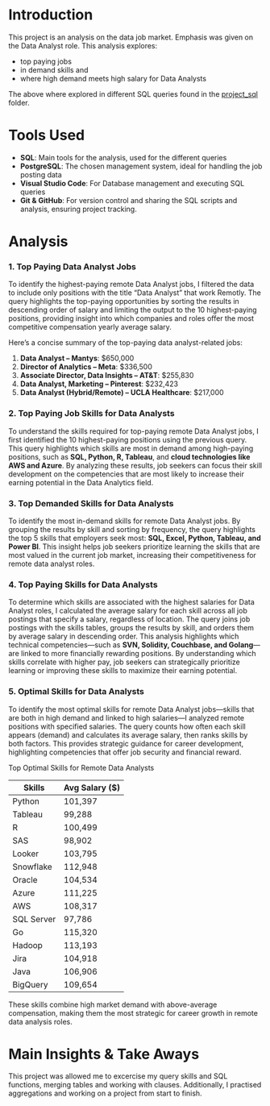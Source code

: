 # Introduction

This project is an analysis on the data job market. Emphasis was given on the Data Analyst role. This analysis explores:

 - top paying jobs
 - in demand skills and
 - where high demand meets high salary for Data Analysts
 
 The above where explored in different SQL queries found in the [project_sql](/project_sql/) folder.

# Tools Used

- **SQL**: Main tools for the analysis, used for the different queries
- **PostgreSQL**: The chosen management system, ideal for handling the job posting data
- **Visual Studio Code**: For Database management and executing SQL queries
- **Git & GitHub**: For version control and sharing the SQL scripts and analysis, ensuring project tracking.

# Analysis 

### 1. Top Paying Data Analyst Jobs

To identify the highest-paying remote Data Analyst jobs, I filtered the data to include only positions with the title “Data Analyst” that work Remotly. The query highlights the top-paying opportunities by sorting the results in descending order of salary and limiting the output to the 10 highest-paying positions, providing insight into which companies and roles offer the most competitive compensation yearly average salary.

Here’s a concise summary of the top-paying data analyst-related jobs:

1. **Data Analyst – Mantys**: $650,000
2. **Director of Analytics – Meta**: $336,500
3. **Associate Director, Data Insights – AT&T**: $255,830
4. **Data Analyst, Marketing – Pinterest**: $232,423
5. **Data Analyst (Hybrid/Remote) – UCLA Healthcare**: $217,000

### 2. Top Paying Job Skills for Data Analysts
To understand the skills required for top-paying remote Data Analyst jobs, I first identified the 10 highest-paying positions using the previous query. This query highlights which skills are most in demand among high-paying positions, such as **SQL, Python, R, Tableau**, and **cloud technologies like AWS and Azure**. By analyzing these results, job seekers can focus their skill development on the competencies that are most likely to increase their earning potential in the Data Analytics field.

### 3. Top Demanded Skills for Data Analysts
To identify the most in-demand skills for remote Data Analyst jobs. By grouping the results by skill and sorting by frequency, the query highlights the top 5 skills that employers seek most: **SQL, Excel, Python, Tableau, and Power BI**. This insight helps job seekers prioritize learning the skills that are most valued in the current job market, increasing their competitiveness for remote data analyst roles.

### 4. Top Paying Skills for Data Analysts
To determine which skills are associated with the highest salaries for Data Analyst roles, I calculated the average salary for each skill across all job postings that specify a salary, regardless of location. The query joins job postings with the skills tables, groups the results by skill, and orders them by average salary in descending order. This analysis highlights which technical competencies—such as **SVN, Solidity, Couchbase, and Golang**—are linked to more financially rewarding positions. By understanding which skills correlate with higher pay, job seekers can strategically prioritize learning or improving these skills to maximize their earning potential.

### 5. Optimal Skills for Data Analysts
To identify the most optimal skills for remote Data Analyst jobs—skills that are both in high demand and linked to high salaries—I analyzed remote positions with specified salaries. The query counts how often each skill appears (demand) and calculates its average salary, then ranks skills by both factors. This provides strategic guidance for career development, highlighting competencies that offer job security and financial reward.

Top Optimal Skills for Remote Data Analysts



| Skills    | Avg Salary ($)|
|-----------|---------------|
| Python    |  101,397      |
| Tableau   |  99,288       |
| R         |  100,499      |
| SAS       |  98,902       |                
| Looker    |  103,795      |
| Snowflake |  112,948      |
| Oracle    |  104,534      |
| Azure     |  111,225      |                
| AWS       |  108,317      |
| SQL Server|  97,786       |
| Go        |  115,320      |
| Hadoop    |  113,193      |                
| Jira      |  104,918      |
| Java      |  106,906      | 
| BigQuery  |  109,654      |          



These skills combine high market demand with above-average compensation, making them the most strategic for career growth in remote data analysis roles.

# Main Insights & Take Aways
This project was allowed me to excercise my query skills and SQL functions, merging tables and working with clauses. Additionally, I practised aggregations and working on a project from start to finish.